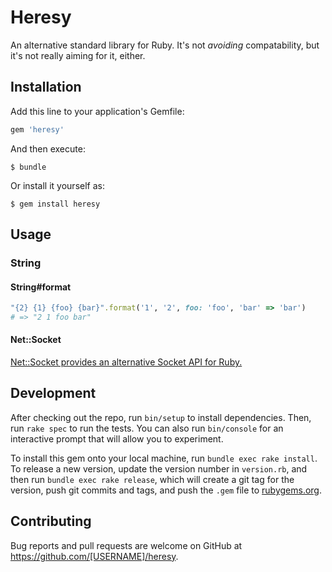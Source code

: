 # Heresy

An alternative standard library for Ruby. It's not _avoiding_ compatability,
but it's not really aiming for it, either.

## Installation

Add this line to your application's Gemfile:

```ruby
gem 'heresy'
```

And then execute:

    $ bundle

Or install it yourself as:

    $ gem install heresy

## Usage

### String

#### String#format

```ruby
"{2} {1} {foo} {bar}".format('1', '2', foo: 'foo', 'bar' => 'bar')
# => "2 1 foo bar"
```

#### Net::Socket

[Net::Socket provides an alternative Socket API for
Ruby.](https://github.com/ruby-heresy/net-socket)

## Development

After checking out the repo, run `bin/setup` to install dependencies. Then, run `rake spec` to run the tests. You can also run `bin/console` for an interactive prompt that will allow you to experiment.

To install this gem onto your local machine, run `bundle exec rake install`. To release a new version, update the version number in `version.rb`, and then run `bundle exec rake release`, which will create a git tag for the version, push git commits and tags, and push the `.gem` file to [rubygems.org](https://rubygems.org).

## Contributing

Bug reports and pull requests are welcome on GitHub at https://github.com/[USERNAME]/heresy.

